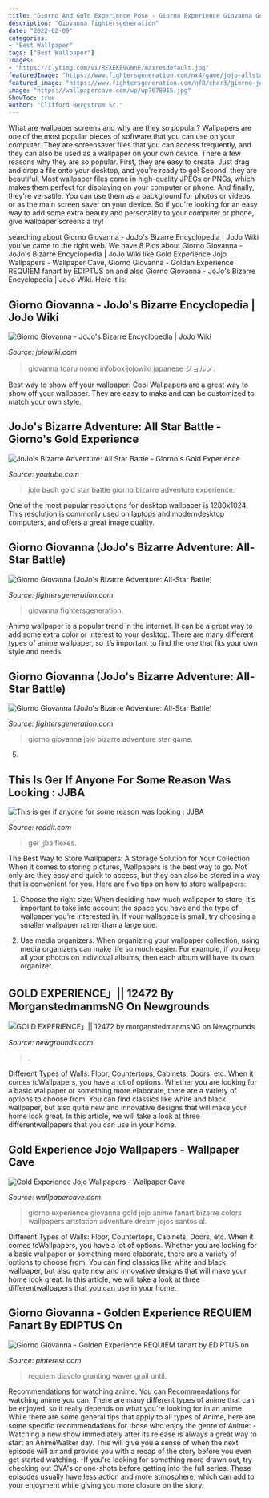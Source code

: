 ```yaml
---
title: "Giorno And Gold Experience Pose - Giorno Experience Giovanna Gold Jojo Anime Fanart Bizarre Colors Wallpapers Artstation Adventure Dream Jojos Santos Al"
description: "Giovanna fightersgeneration"
date: "2022-02-09"
categories:
- "Best Wallpaper"
tags: ["Best Wallpaper"]
images:
- "https://i.ytimg.com/vi/REXEKE9GNnE/maxresdefault.jpg"
featuredImage: "https://www.fightersgeneration.com/nx4/game/jojo-allstarbattle/char-art/giorno-allstarbattle.png"
featured_image: "https://www.fightersgeneration.com/nf8/char3/giorno-jojo-pink.png"
image: "https://wallpapercave.com/wp/wp7678915.jpg"
ShowToc: true
author: "Clifford Bergstrom Sr."
---
```



What are wallpaper screens and why are they so popular?
Wallpapers are one of the most popular pieces of software that you can use on your computer. They are screensaver files that you can access frequently, and they can also be used as a wallpaper on your own device. There a few reasons why they are so popular. First, they are easy to create. Just drag and drop a file onto your desktop, and you're ready to go! Second, they are beautiful. Most wallpaper files come in high-quality JPEGs or PNGs, which makes them perfect for displaying on your computer or phone. And finally, they're versatile. You can use them as a background for photos or videos, or as the main screen saver on your device. So if you're looking for an easy way to add some extra beauty and personality to your computer or phone, give wallpaper screens a try!

	

		
searching about Giorno Giovanna - JoJo&#039;s Bizarre Encyclopedia | JoJo Wiki you've came to the right web. We have 8 Pics about Giorno Giovanna - JoJo&#039;s Bizarre Encyclopedia | JoJo Wiki like Gold Experience Jojo Wallpapers - Wallpaper Cave, Giorno Giovanna - Golden Experience REQUIEM fanart by EDIPTUS on and also Giorno Giovanna - JoJo&#039;s Bizarre Encyclopedia | JoJo Wiki. Here it is:
		
    
## Giorno Giovanna - JoJo&#039;s Bizarre Encyclopedia | JoJo Wiki

<img loading=lazy src="https://static.jojowiki.com/images/thumb/4/4a/latest/20200306174515/Giorno_Giovanna_Infobox_Anime.png/270px-Giorno_Giovanna_Infobox_Anime.png" onerror="this.onerror=null;this.src='https://tse3.mm.bing.net/th?id=OIP.WbxKfYUTZUU2VFlFLfwerQAAAA&amp;pid=15.1';" alt="Giorno Giovanna - JoJo&#039;s Bizarre Encyclopedia | JoJo Wiki">

_Source: jojowiki.com_

>giovanna toaru nome infobox jojowiki japanese ジョルノ. 

	

Best way to show off your wallpaper:
Cool Wallpapers are a great way to show off your wallpaper. They are easy to make and can be customized to match your own style.

    
## JoJo&#039;s Bizarre Adventure: All Star Battle - Giorno&#039;s Gold Experience

<img loading=lazy src="https://i.ytimg.com/vi/REXEKE9GNnE/maxresdefault.jpg" onerror="this.onerror=null;this.src='https://tse4.mm.bing.net/th?id=OIP._qVxwxnBTXp4YKpBOcQQXwHaEK&amp;pid=15.1';" alt="JoJo&#039;s Bizarre Adventure: All Star Battle - Giorno&#039;s Gold Experience">

_Source: youtube.com_

>jojo baoh gold star battle giorno bizarre adventure experience. 

	

One of the most popular resolutions for desktop wallpaper is 1280x1024. This resolution is commonly used on laptops and moderndesktop computers, and offers a great image quality.

    
## Giorno Giovanna (JoJo&#039;s Bizarre Adventure: All-Star Battle)

<img loading=lazy src="https://www.fightersgeneration.com/nf8/char3/giorno-jojo-pink.png" onerror="this.onerror=null;this.src='https://tse2.mm.bing.net/th?id=OIP.6iegnAt8-rRWlZ0UUr-_3QHaKh&amp;pid=15.1';" alt="Giorno Giovanna (JoJo&#039;s Bizarre Adventure: All-Star Battle)">

_Source: fightersgeneration.com_

>giovanna fightersgeneration. 

	

Anime wallpaper is a popular trend in the internet. It can be a great way to add some extra color or interest to your desktop. There are many different types of anime wallpaper, so it’s important to find the one that fits your own style and needs.

    
## Giorno Giovanna (JoJo&#039;s Bizarre Adventure: All-Star Battle)

<img loading=lazy src="https://www.fightersgeneration.com/nx4/game/jojo-allstarbattle/char-art/giorno-allstarbattle.png" onerror="this.onerror=null;this.src='https://tse2.mm.bing.net/th?id=OIP.fbZ6mQwdq0rRczmtwY94RwHaK6&amp;pid=15.1';" alt="Giorno Giovanna (JoJo&#039;s Bizarre Adventure: All-Star Battle)">

_Source: fightersgeneration.com_

>giorno giovanna jojo bizarre adventure star game. 

	

5.

    
## This Is Ger If Anyone For Some Reason Was Looking : JJBA

<img loading=lazy src="https://external-preview.redd.it/12gslv-EqyKDE7NxT9fNOFlQmc_5jfnkKvNab7VVy0Y.png?format=pjpg&amp;auto=webp&amp;s=bd5b229a354392bb498befe3eb66c6e601454c96" onerror="this.onerror=null;this.src='https://tse4.mm.bing.net/th?id=OIP.38U9uCH1JdUi1qQeRdTEXQHaEK&amp;pid=15.1';" alt="This is ger if anyone for some reason was looking : JJBA">

_Source: reddit.com_

>ger jjba flexes. 

	

The Best Way to Store Wallpapers: A Storage Solution for Your Collection
When it comes to storing pictures, Wallpapers is the best way to go. Not only are they easy and quick to access, but they can also be stored in a way that is convenient for you. Here are five tips on how to store wallpapers:
1) Choose the right size: When deciding how much wallpaper to store, it’s important to take into account the space you have and the type of wallpaper you’re interested in. If your wallspace is small, try choosing a smaller wallpaper rather than a large one.

2) Use media organizers: When organizing your wallpaper collection, using media organizers can make life so much easier. For example, if you keep all your photos on individual albums, then each album will have its own organizer.

    
## GOLD EXPERIENCE」|| 12472 By MorganstedmanmsNG On Newgrounds

<img loading=lazy src="https://art.ngfiles.com/thumbnails/472000/472460_full.png?f1554547472" onerror="this.onerror=null;this.src='https://tse3.mm.bing.net/th?id=OIP.KTNRIJIsawcy3f1i0zzAkwAAAA&amp;pid=15.1';" alt="GOLD EXPERIENCE」|| 12472 by morganstedmanmsNG on Newgrounds">

_Source: newgrounds.com_

>. 

	

Different Types of Walls: Floor, Countertops, Cabinets, Doors, etc.
When it comes toWallpapers, you have a lot of options. Whether you are looking for a basic wallpaper or something more elaborate, there are a variety of options to choose from. You can find classics like white and black wallpaper, but also quite new and innovative designs that will make your home look great. In this article, we will take a look at three differentwallpapers that you can use in your home.

    
## Gold Experience Jojo Wallpapers - Wallpaper Cave

<img loading=lazy src="https://wallpapercave.com/wp/wp7678915.jpg" onerror="this.onerror=null;this.src='https://tse3.mm.bing.net/th?id=OIP.bqKhdW8LS23uihmgynbMCAHaKe&amp;pid=15.1';" alt="Gold Experience Jojo Wallpapers - Wallpaper Cave">

_Source: wallpapercave.com_

>giorno experience giovanna gold jojo anime fanart bizarre colors wallpapers artstation adventure dream jojos santos al. 

	

Different Types of Walls: Floor, Countertops, Cabinets, Doors, etc.
When it comes toWallpapers, you have a lot of options. Whether you are looking for a basic wallpaper or something more elaborate, there are a variety of options to choose from. You can find classics like white and black wallpaper, but also quite new and innovative designs that will make your home look great. In this article, we will take a look at three differentwallpapers that you can use in your home.

    
## Giorno Giovanna - Golden Experience REQUIEM Fanart By EDIPTUS On

<img loading=lazy src="https://i.pinimg.com/736x/90/97/a6/9097a6fc712a048c83860a496e163fbb.jpg" onerror="this.onerror=null;this.src='https://tse4.mm.bing.net/th?id=OIP.kF_J8AlGGVA65uXoC3GDbQHaGT&amp;pid=15.1';" alt="Giorno Giovanna - Golden Experience REQUIEM fanart by EDIPTUS on">

_Source: pinterest.com_

>requiem diavolo granting waver grail until. 

	

Recommendations for watching anime: You can
Recommendations for watching anime you can. There are many different types of anime that can be enjoyed, so it really depends on what you're looking for in an anime. While there are some general tips that apply to all types of Anime, here are some specific recommendations for those who enjoy the genre of Anime: 
-Watching a new show immediately after its release is always a great way to start an AnimeWalker day. This will give you a sense of when the next episode will air and provide you with a recap of the story before you even get started watching. 
-If you're looking for something more drawn out, try checking out OVA's or one-shots before getting into the full series. These episodes usually have less action and more atmosphere, which can add to your enjoyment while giving you more closure on the story.


